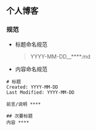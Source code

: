 ## 个人博客

### 规范
  - 标题命名规范  
    > YYYY-MM-DD__****.md
  
  - 内容命名规范

  ```
  # 标题
  Created: YYYY-MM-DD  
  Last Modified: YYYY-MM-DD  

  前言/说明 ****

  ## 次要标题
  内容 ****
  ```